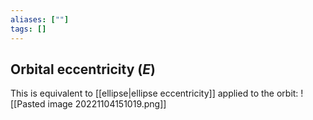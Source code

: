 ```yaml
---
aliases: [""]
tags: []
---
```


## Orbital eccentricity ($E$)
This is equivalent to [[ellipse|ellipse eccentricity]] applied to the orbit:
![[Pasted image 20221104151019.png]]